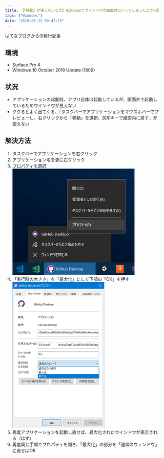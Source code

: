 ```yaml
---
title: 【「移動」が使えないとき】Windowsでウインドウが画面外にいってしまったときの戻し方
tags: ["Windows"]
date: "2019-05-12 09:47:15"
---
```


<div class="alert info">
はてなブログからの移行記事
</div>

## 環境
* Surface Pro 4
* Windows 10 October 2018 Update (1809)

## 状況
* アプリケーションの起動時、アプリ自体は起動しているが、画面外で起動しているためウインドウが見えない
* ググるとよく出てくる、「タスクバーでアプリケーションをマウスホバーでプレビューし、右クリックから「移動」を選択、矢印キーで画面内に戻す」が使えない

## 解決方法

1. タスクバーでアプリケーションを右クリック
1. アプリケーション名を更に右クリック
1. プロパティを選択  
![](20190512093836.png)
1. 「実行時の大きさ」を「最大化」にして下部の「OK」を押す  
![](20190512094657.png)
1. 再度アプリケーションを起動し直せば、最大化されたウインドウが表示される（はず）
1. 再度同じ手順でプロパティを開き、「最大化」の部分を「通常のウィンドウ」に戻せばOK

